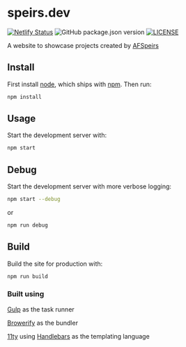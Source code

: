 # speirs.dev

[![Netlify Status](https://api.netlify.com/api/v1/badges/3a5730bc-4386-4a96-aaeb-58ab996dabb9/deploy-status)](https://app.netlify.com/sites/afspeirs/deploys)
![GitHub package.json version](https://img.shields.io/github/package-json/v/afspeirs/speirs.dev)
[![LICENSE](https://img.shields.io/github/license/afspeirs/speirs.dev)](LICENSE)

A website to showcase projects created by [AFSpeirs](https://github.com/afspeirs)

## Install

First install [node](http://nodejs.org), which ships with [npm](https://npmjs.com). Then run:

```bash
npm install
```

## Usage

Start the development server with:

```bash
npm start
```

## Debug

Start the development server with more verbose logging:

```bash
npm start --debug
```

or

```bash
npm run debug
```

## Build

Build the site for production with:

```bash
npm run build
```

### Built using

[Gulp](https://gulpjs.com) as the task runner

[Browerify](http://browserify.org) as the bundler

[11ty](https://www.11ty.dev) using [Handlebars](https://handlebarsjs.com) as the templating language
